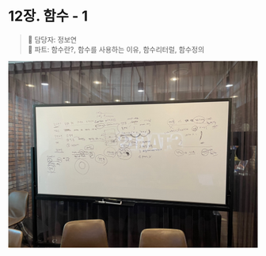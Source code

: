 # 12장. 함수 - 1

> 👩‍ 담당자: 정보연<br/>
> 📝 파트: 함수란?, 함수를 사용하는 이유, 함수리터럴, 함수정의

![12-1-정보연-칠판사진](../img/12-1-정보연칠판.jpeg)
